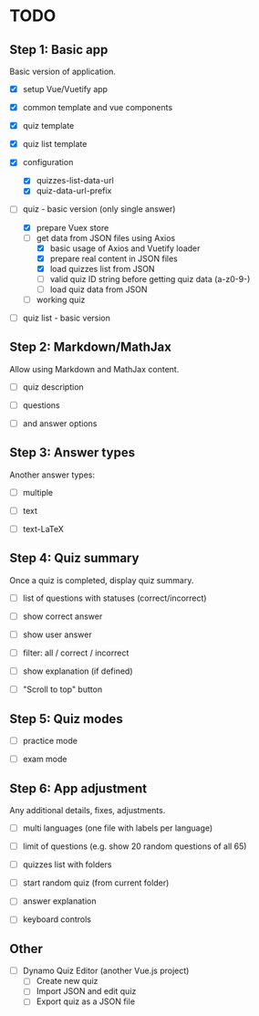 # TODO


## Step 1: Basic app

Basic version of application.

- [x] setup Vue/Vuetify app
- [x] common template and vue components
- [x] quiz template
- [x] quiz list template
- [x] configuration
    - [x] quizzes-list-data-url
    - [x] quiz-data-url-prefix
- [ ] quiz - basic version (only single answer)
    - [x] prepare Vuex store
    - [ ] get data from JSON files using Axios
        - [x] basic usage of Axios and Vuetify loader
        - [x] prepare real content in JSON files
        - [x] load quizzes list from JSON
        - [ ] valid quiz ID string before getting quiz data (a-z0-9\-)
        - [ ] load quiz data from JSON
    - [ ] working quiz
- [ ] quiz list - basic version


## Step 2: Markdown/MathJax

Allow using Markdown and MathJax content.

- [ ] quiz description
- [ ] questions
- [ ] and answer options


## Step 3: Answer types

Another answer types:

- [ ] multiple
- [ ] text
- [ ] text-LaTeX


## Step 4: Quiz summary

Once a quiz is completed, display quiz summary.

- [ ] list of questions with statuses (correct/incorrect)
- [ ] show correct answer
- [ ] show user answer
- [ ] filter: all / correct / incorrect
- [ ] show explanation (if defined)
- [ ] "Scroll to top" button


## Step 5: Quiz modes

- [ ] practice mode
- [ ] exam mode


## Step 6: App adjustment

Any additional details, fixes, adjustments.

- [ ] multi languages (one file with labels per language)
- [ ] limit of questions (e.g. show 20 random questions of all 65)
- [ ] quizzes list with folders
- [ ] start random quiz (from current folder)
- [ ] answer explanation
- [ ] keyboard controls


## Other

- [ ] Dynamo Quiz Editor (another Vue.js project)
    - [ ] Create new quiz
    - [ ] Import JSON and edit quiz
    - [ ] Export quiz as a JSON file
